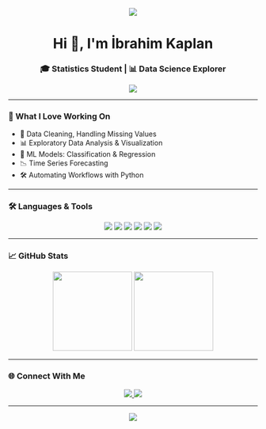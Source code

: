 <!-- 🌈 Colorful Banner -->
<p align="center">
  <img src="https://capsule-render.vercel.app/api?type=waving&color=FF6F61,4FC3F7&height=200&section=header&text=İbrahim%20Kaplan&fontSize=40&fontColor=ffffff&animation=fadeIn" />
</p>

<h1 align="center">Hi 👋, I'm İbrahim Kaplan</h1>
<h3 align="center">🎓 Statistics Student | 📊 Data Science Explorer</h3>

<p align="center">
  <img src="https://readme-typing-svg.demolab.com?font=Fira+Code&pause=800&color=FF6F61&center=true&vCenter=true&width=500&lines=Learning+Data+Science;Exploring+Machine+Learning;Python+%7C+R+%7C+SQL+%7C+Excel;Always+curious+%26+building+projects" />
</p>

---

### 🚀 What I Love Working On

- 🧼 Data Cleaning, Handling Missing Values  
- 📊 Exploratory Data Analysis & Visualization  
- 🤖 ML Models: Classification & Regression  
- 📉 Time Series Forecasting  
- 🛠️ Automating Workflows with Python

---

### 🛠️ Languages & Tools

<p align="center">
  <img src="https://img.shields.io/badge/Python-FF6F61?style=for-the-badge&logo=python&logoColor=white"/>
  <img src="https://img.shields.io/badge/R-276DC3?style=for-the-badge&logo=r&logoColor=white"/>
  <img src="https://img.shields.io/badge/SQL-4479A1?style=for-the-badge&logo=mysql&logoColor=white"/>
  <img src="https://img.shields.io/badge/Excel-217346?style=for-the-badge&logo=microsoft-excel&logoColor=white"/>
  <img src="https://img.shields.io/badge/Jupyter-F37626?style=for-the-badge&logo=jupyter&logoColor=white"/>
  <img src="https://img.shields.io/badge/VSCode-4FC3F7?style=for-the-badge&logo=visual-studio-code&logoColor=white"/>
</p>

---

### 📈 GitHub Stats

<p align="center">
  <img src="https://github-readme-stats.vercel.app/api?username=ibrahimkaplan&show_icons=true&theme=tokyonight&title_color=FF6F61&icon_color=4FC3F7" height="160"/>
  <img src="https://github-readme-stats.vercel.app/api/top-langs/?username=ibrahimkaplan&layout=compact&theme=tokyonight&title_color=FF6F61" height="160"/>
</p>

---

### 🌐 Connect With Me

<p align="center">
  <a href="https://www.linkedin.com/in/ibrahimkaplan0/" target="_blank">
    <img src="https://img.shields.io/badge/LinkedIn-4FC3F7?style=for-the-badge&logo=linkedin&logoColor=white"/>
  </a>
  <a href="mailto:ibrahim@example.com">
    <img src="https://img.shields.io/badge/Gmail-FF6F61?style=for-the-badge&logo=gmail&logoColor=white"/>
  </a>
</p>

---

<p align="center">
  <img src="https://capsule-render.vercel.app/api?type=waving&color=4FC3F7,FF6F61&height=120&section=footer"/>
</p>
